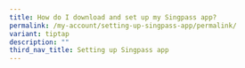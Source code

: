 ```yaml
---
title: How do I download and set up my Singpass app?
permalink: /my-account/setting-up-singpass-app/permalink/
variant: tiptap
description: ""
third_nav_title: Setting up Singpass app
---
```

